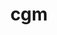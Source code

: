 ---
title: "cgm"
layout: cache
categories: [package, v0.18.1]
meta: {"versions": ["16.0"], "compilers": ["gcc@=7.3.1"], "oss": ["amzn2"], "platforms": ["linux"], "targets": ["aarch64", "graviton2", "x86_64_v3", "x86_64_v4"], "stacks": ["aws-ahug", "aws-ahug-aarch64", "root"], "num_specs": 4, "num_specs_by_stack": {"root": 4, "aws-ahug": 2, "aws-ahug-aarch64": 2}}
spec_details: [{"hash": "7zptqm3f7xjjqnxdsn3hsk5pl67qcguc", "compiler": "gcc@=7.3.1", "versions": ["16.0"], "os": "amzn2", "platform": "linux", "target": "x86_64_v3", "variants": ["~debug", "+mpi", "~oce", "~shared"], "stacks": ["root", "aws-ahug"], "size": "-", "tarball": "https://binaries.spack.io/releases/v0.18.1/build_cache/linux-amzn2-x86_64_v3/gcc-7.3.1/cgm-16.0/linux-amzn2-x86_64_v3-gcc-7.3.1-cgm-16.0-7zptqm3f7xjjqnxdsn3hsk5pl67qcguc.spack"}, {"hash": "lwr4sfo24k36vkvbgixypq2tizjnho2j", "compiler": "gcc@=7.3.1", "versions": ["16.0"], "os": "amzn2", "platform": "linux", "target": "x86_64_v4", "variants": ["~debug", "+mpi", "~oce", "~shared"], "stacks": ["root", "aws-ahug"], "size": "-", "tarball": "https://binaries.spack.io/releases/v0.18.1/build_cache/linux-amzn2-x86_64_v4/gcc-7.3.1/cgm-16.0/linux-amzn2-x86_64_v4-gcc-7.3.1-cgm-16.0-lwr4sfo24k36vkvbgixypq2tizjnho2j.spack"}, {"hash": "powy7x7m2wgkzn3tcyeihxwnmpoltdci", "compiler": "gcc@=7.3.1", "versions": ["16.0"], "os": "amzn2", "platform": "linux", "target": "graviton2", "variants": ["~debug", "+mpi", "~oce", "~shared"], "stacks": ["aws-ahug-aarch64", "root"], "size": "-", "tarball": "https://binaries.spack.io/releases/v0.18.1/build_cache/linux-amzn2-graviton2/gcc-7.3.1/cgm-16.0/linux-amzn2-graviton2-gcc-7.3.1-cgm-16.0-powy7x7m2wgkzn3tcyeihxwnmpoltdci.spack"}, {"hash": "u4hlucbanu5pjf4iciwnp7h3wy66bnph", "compiler": "gcc@=7.3.1", "versions": ["16.0"], "os": "amzn2", "platform": "linux", "target": "aarch64", "variants": ["~debug", "+mpi", "~oce", "~shared"], "stacks": ["aws-ahug-aarch64", "root"], "size": "-", "tarball": "https://binaries.spack.io/releases/v0.18.1/build_cache/linux-amzn2-aarch64/gcc-7.3.1/cgm-16.0/linux-amzn2-aarch64-gcc-7.3.1-cgm-16.0-u4hlucbanu5pjf4iciwnp7h3wy66bnph.spack"}]
---